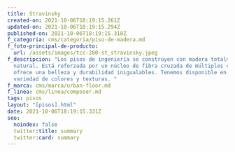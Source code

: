 ```yaml
---
title: Stravinsky
created-on: 2021-10-06T18:19:15.261Z
updated-on: 2021-10-06T18:19:15.294Z
published-on: 2021-10-06T18:19:15.318Z
f_categoria: cms/categoria/piso-de-madera.md
f_foto-principal-de-producto:
  url: /assets/images/tcc-280-st_stravinsky.jpeg
f_descripcion: "Los pisos de ingeniería se construyen con madera totalmente
  natural. Está reforzada por un núcleo de fibra cruzada de múltiples capas, que
  ofrece una belleza y durabilidad inigualables. Tenemos disponible en una
  variedad de colores y texturas. "
f_marca: cms/marca/urban-floor.md
f_linea: cms/linea/composer.md
tags: pisos
layout: "[pisos].html"
date: 2021-10-06T18:19:15.331Z
seo:
  noindex: false
  twitter:title: summary
  twitter:card: summary
---
```

